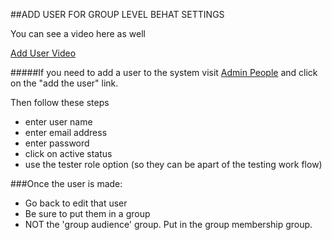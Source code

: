 ##ADD USER FOR GROUP LEVEL BEHAT SETTINGS

You can see a video here as well

[Add User Video](http://www.youtube.com/watch?v=qGcbey8eHGg)

#####If you need to add a user to the system visit [Admin People](/admin/people) and click on the "add the user" link. 

Then follow these steps

* enter user name
* enter email address
* enter password
* click on active status
* use the tester role option (so they can be apart of the testing work flow)

###Once the user is made:  

* Go back to edit that user
* Be sure to put them in a group
* NOT the 'group audience' group. Put in the group membership group.



 





